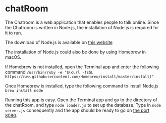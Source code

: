 # chatRoom

The Chatroom is a web application that enables people to talk online. Since the Chatroom is written in Node.js, the installation of Node.js is required for it to run.

The download of Node.js is available on [this website](https://nodejs.org/en/download/)

The installation of Node.js could also be done by using Homebrew in macOS.

If Homebrew is not installed, open the Terminal app and enter the following command
```/usr/bin/ruby -e "$(curl -fsSL https://raw.githubusercontent.com/Homebrew/install/master/install)" ```

Once Homebrew is installed, type the following command to install Node.js
```brew install node```

Running this app is easy. Open the Terminal app and go to the directory of the chatRoom, and type ```node loader.js``` to set up the database. Type in ```node server.js``` consequently and the app should be ready to go on [the port 8080](http://localhost:8080).






